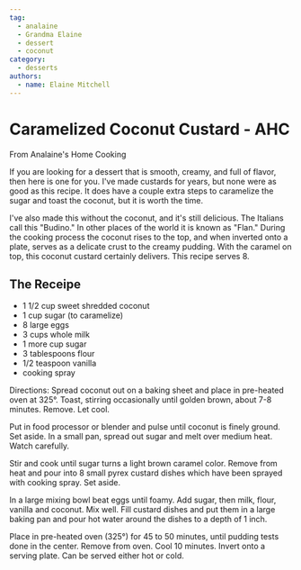 ```yaml
---
tag:
  - analaine
  - Grandma Elaine
  - dessert
  - coconut
category:
  - desserts
authors:
  - name: Elaine Mitchell
---
```


# Caramelized Coconut Custard - AHC
From Analaine's Home Cooking

If you are looking for a dessert that is smooth, creamy, and full of flavor, then here is one for
you. I've made custards for years, but none were as good as this recipe.
It does have a couple extra steps to caramelize the sugar and toast the coconut, but it is worth
the time.

I've also made this without the coconut, and it's still delicious. The Italians call this "Budino." In
other places of the world it is known as "Flan."
During the cooking process the coconut rises to the top, and when inverted onto a plate, serves
as a delicate crust to the creamy pudding. With the caramel on top, this coconut custard
certainly delivers. This recipe serves 8.

## The Receipe
* 1 1/2 cup sweet shredded coconut
* 1 cup sugar (to caramelize)
* 8 large eggs
* 3 cups whole milk
* 1 more cup sugar
* 3 tablespoons flour
* 1/2 teaspoon vanilla
* cooking spray

Directions: Spread coconut out on a baking sheet and place in pre-heated oven at 325°. Toast,
stirring occasionally until golden brown, about 7-8 minutes. Remove. Let cool.

Put in food processor or blender and pulse until coconut is finely ground. Set aside. In a small
pan, spread out sugar and melt over medium heat. Watch carefully.

Stir and cook until sugar turns a light brown caramel color. Remove from heat and pour into 8
small pyrex custard dishes which have been sprayed with cooking spray. Set aside.

In a large mixing bowl beat eggs until foamy. Add sugar, then milk, flour, vanilla and coconut.
Mix well. Fill custard dishes and put them in a large baking pan and pour hot water around the
dishes to a depth of 1 inch.

Place in pre-heated oven (325°) for 45 to 50 minutes, until pudding tests done in the center.
Remove from oven. Cool 10 minutes. Invert onto a serving plate. Can be served either hot or
cold.